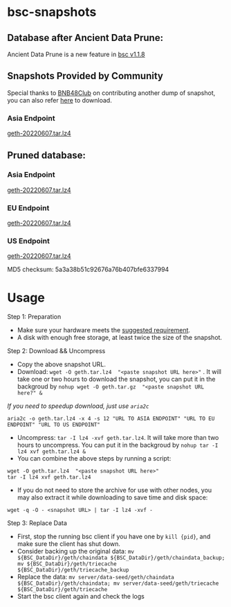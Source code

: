 
# bsc-snapshots

## Database after Ancient Data Prune:

Ancient Data Prune is a new feature in [bsc v1.1.8](https://github.com/binance-chain/bsc/releases/tag/v1.1.8)

## Snapshots Provided by Community

Special thanks to [BNB48Club](https://twitter.com/bnb48club) on contributing another dump of snapshot, you can also refer [here](https://github.com/BNB48Club/bsc-snapshots) to download.

### Asia Endpoint


[geth-20220607.tar.lz4
](https://tf-dex-prod-public-snapshot-site1.s3-accelerate.amazonaws.com/geth-20220607-prune-ancient.tar.lz4?AWSAccessKeyId=AKIAYINE6SBQPUZDDRRO&Signature=7wJpNwOB9Rrlz%2BEoODxWDlLsThw%3D&Expires=1657285853
)


## Pruned database:


### Asia Endpoint


[geth-20220607.tar.lz4
](https://tf-dex-prod-public-snapshot-site1.s3-accelerate.amazonaws.com/geth-20220607.tar.lz4?AWSAccessKeyId=AKIAYINE6SBQPUZDDRRO&Signature=XoyB1DYdGly%2BOPdI9SLMBFOcjjE%3D&Expires=1657285852
)

### EU Endpoint


[geth-20220607.tar.lz4
](https://tf-dex-prod-public-snapshot.s3-accelerate.amazonaws.com/geth-20220607.tar.lz4?AWSAccessKeyId=AKIAYINE6SBQPUZDDRRO&Signature=GI7CXXRO854UJLNrrsRGv%2Fr76v0%3D&Expires=1657285852
)


### US Endpoint


[geth-20220607.tar.lz4
](https://tf-dex-prod-public-snapshot-site3.s3-accelerate.amazonaws.com/geth-20220607.tar.lz4?AWSAccessKeyId=AKIAYINE6SBQPUZDDRRO&Signature=l6%2FaZN76c7s7Z3eUwhHj9Vi5KYY%3D&Expires=1657285853
)

MD5 checksum: 5a3a38b51c92676a76b407bfe6337994



# Usage 

Step 1: Preparation
- Make sure your hardware meets the [suggested requirement](https://docs.bnbchain.org/docs/validator/fullnode).
- A disk with enough free storage, at least twice the size of the snapshot.

Step 2: Download && Uncompress
- Copy the above snapshot URL.
- Download:  `wget -O geth.tar.lz4  "<paste snapshot URL here>"` . It will take one or two hours to download the snapshot, you can put it in the backgroud by `nohup wget -O geth.tar.gz  "<paste snapshot URL here?" &`


*If you need to speedup download, just use `aria2c`*
```
aria2c -o geth.tar.lz4 -x 4 -s 12 "URL TO ASIA ENDPOINT" "URL TO EU ENDPOINT" "URL TO US ENDPOINT"
```


- Uncompress: `tar -I lz4 -xvf geth.tar.lz4`. It will take more than two hours to uncompress. You can put it in the backgroud by `nohup tar -I lz4 xvf geth.tar.lz4 &`
- You can combine the above steps by running a script:
```
wget -O geth.tar.lz4  "<paste snapshot URL here>"
tar -I lz4 xvf geth.tar.lz4
```


- If you do not need to store the archive for use with other nodes, you may also extract it while downloading to save time and disk space:
```
wget -q -O - <snapshot URL> | tar -I lz4 -xvf -
```


Step 3: Replace Data
- First, stop the running bsc client if you have one by `kill {pid}`, and make sure the client has shut down.
- Consider backing up the original data: `mv ${BSC_DataDir}/geth/chaindata ${BSC_DataDir}/geth/chaindata_backup; mv ${BSC_DataDir}/geth/triecache ${BSC_DataDir}/geth/triecache_backup`
- Replace the data: `mv server/data-seed/geth/chaindata ${BSC_DataDir}/geth/chaindata; mv server/data-seed/geth/triecache ${BSC_DataDir}/geth/triecache`
- Start the bsc client again and check the logs

